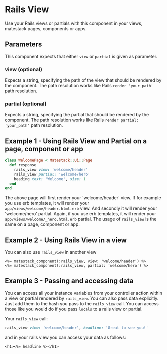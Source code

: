 # Rails View

Use your Rails views or partials with this component in your views, matestack pages, components or apps.

## Parameters

This component expects that either `view` or `partial` is given as parameter.

### view \(optional\)

Expects a string, specifying the path of the view that should be rendered by the component. The path resolution works like Rails `render 'your_path'` path resolution.

### partial \(optional\)

Expects a string, specifying the partial that should be rendered by the component. The path resolution works like Rails `render partial: 'your_path'` path resolution.

## Example 1 - Using Rails View and Partial on a page, component or app

```ruby
class WelcomePage < Matestack::Ui::Page
  def response
    rails_view view: 'welcome/header'
    rails_view partial: 'welcome/hero'
    heading text: 'Welcome', size: 1
  end
end
```

The above page will first render your 'welcome/header' view. If for example you use erb templates, it will render your `app/views/welcome/header.html.erb` view. And secondly it will render your 'welcome/hero' partial. Again, if you use erb templates, it will render your `app/views/welcome/_hero.html.erb` partial. The usage of `rails_view` is the same on a page, component or app.

## Example 2 - Using Rails View in a view

You can also use `rails_view` in another view

```markup
<%= matestack_component(:rails_view, view: 'welcome/header') %>
<%= matestack_component(:rails_view, partial: 'welcome/hero') %>
```

## Example 3 - Passing and accessing data

You can access all your instance variables from your controller action within a view or partial rendered by `rails_view`. You can also pass data explicitly. Just add them to the hash you pass to the `rails_view` call. You can access those like you would do if you pass `locals` to a rails view or partial.

Your `rails_view` call:

```ruby
rails_view view: 'welcome/header', headline: 'Great to see you!'
```

and in your rails view you can access your data as follows:

```text
<h1><%= headline %></h1>
```

